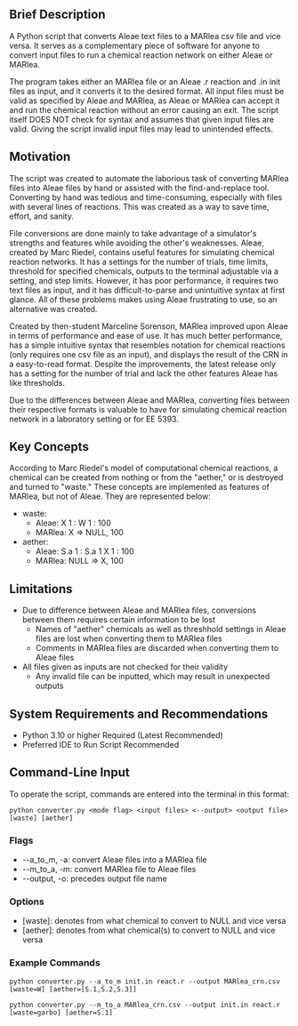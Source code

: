 ## Brief Description
A Python script that converts Aleae text files to a MARlea csv file and vice versa. It serves as a complementary piece of software for anyone to convert input files to run a chemical reaction network on either Aleae or MARlea. 

The program takes either an MARlea file or an Aleae .r reaction and .in init files as input, and it converts it to the desired format. All input files must be valid as specified by Aleae and MARlea, as Aleae or MARlea can accept it and run the chemical reaction without an error causing an exit. The script itself DOES NOT check for syntax and assumes that given input files are valid. Giving the script invalid input files may lead to unintended effects.

## Motivation
The script was created to automate the laborious task of converting MARlea files into Aleae files by hand or assisted with the find-and-replace tool. Converting by hand was tedious and time-consuming, especially with files with several lines of reactions. This was created as a way to save time, effort, and sanity. 

File conversions are done mainly to take advantage of a simulator's strengths and features while avoiding the other's weaknesses. Aleae, created by Marc Riedel, contains useful features for simulating chemical reaction networks. It has a settings for the number of trials, time limits, threshold for specified chemicals, outputs to the terminal adjustable via a setting, and step limits. However, it has poor performance, it requires two text files as input, and it has difficult-to-parse and unintuitive syntax at first glance. All of these problems makes using Aleae frustrating to use, so an alternative was created. 

Created by then-student Marceline Sorenson, MARlea improved upon Aleae in terms of performance and ease of use. It has much better performance, has a simple intuitive syntax that resembles notation for chemical reactions (only requires one csv file as an input), and displays the result of the CRN in a easy-to-read format. Despite the improvements, the latest release only has a setting for the number of trial and lack the other features Aleae has like thresholds.

Due to the differences between Aleae and MARlea, converting files between their respective formats is valuable to have for simulating chemical reaction network in a laboratory setting or for EE 5393.

## Key Concepts
According to Marc Riedel's model of computational chemical reactions, a chemical can be created from nothing or from the "aether," or is destroyed and turned to "waste." These concepts are implemented as features of MARlea, but not of Aleae. They are represented below:
* waste: 
  * Aleae: X 1 : W 1 : 100
  * MARlea: X => NULL, 100
* aether:
  * Aleae: S.a 1 : S.a 1 X 1 : 100
  * MARlea: NULL => X, 100

## Limitations 
* Due to difference between Aleae and MARlea files, conversions between them requires certain information to be lost
  * Names of "aether" chemicals as well as threshhold settings in Aleae files are lost when converting them to MARlea files
  * Comments in MARlea files are discarded when converting them to Aleae files
* All files given as inputs are not checked for their validity
  * Any invalid file can be inputted, which may result in unexpected outputs

## System Requirements and Recommendations
* Python 3.10 or higher Required (Latest Recommended)
* Preferred IDE to Run Script Recommended
 
## Command-Line Input

To operate the script, commands are entered into the terminal in this format:

```python converter.py <mode flag> <input files> <--output> <output file> [waste] [aether]```

### Flags

* --a_to_m, -a: convert Aleae files into a MARlea file
* --m_to_a, -m: convert MARlea file to Aleae files
* --output, -o: precedes output file name

### Options
* [waste]: denotes from what chemical to convert to NULL and vice versa
* [aether]: denotes from what chemical(s) to convert to NULL and vice versa

### Example Commands
```python converter.py --a_to_m init.in react.r --output MARlea_crn.csv [waste=W] [aether=[S.1,S.2,S.3]]```

```python converter.py --m_to_a MARlea_crn.csv --output init.in react.r [waste=garbo] [aether=S.1]```
